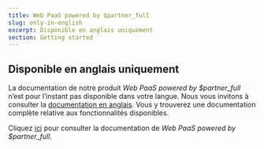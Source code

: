 ```yaml
---
title: Web PaaS powered by $partner_full
slug: only-in-english
excerpt: Disponible en anglais uniquement
section: Getting started
---
```


## Disponible en anglais uniquement

La documentation de notre produit *Web PaaS powered by $partner_full* n’est pour l’instant pas disponible dans votre langue. Nous vous invitons à consulter la [documentation en anglais](https://docs.ovh.com/gb/en/web-paas/).
Vous y trouverez une documentation complète relative aux fonctionnalités disponibles.

Cliquez [ici](https://docs.ovh.com/gb/en/web-paas/) pour consulter la documentation de *Web PaaS powered by $partner_full*.

